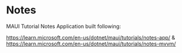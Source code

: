 # Notes
MAUI Tutorial Notes Application built following:

https://learn.microsoft.com/en-us/dotnet/maui/tutorials/notes-app/
&
https://learn.microsoft.com/en-us/dotnet/maui/tutorials/notes-mvvm/
